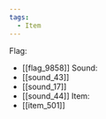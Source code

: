 ```yaml
---
tags:
  - Item
---
```

Flag:
- [[flag_9858]]
Sound:
- [[sound_43]]
- [[sound_17]]
- [[sound_44]]
Item:
- [[item_501]]
